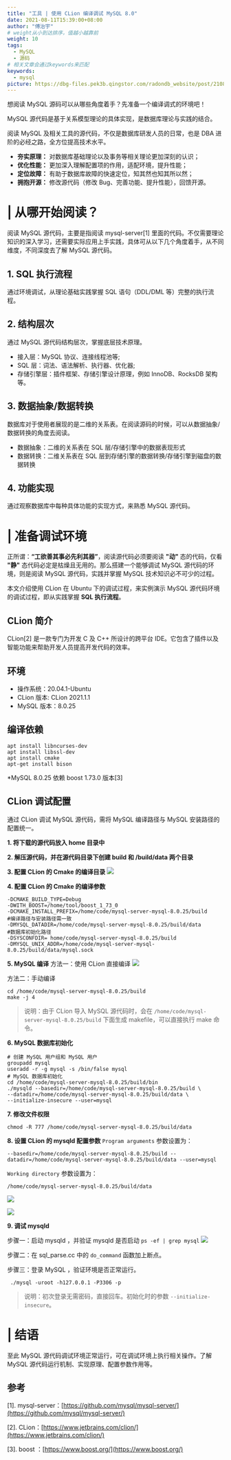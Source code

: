 ```yaml
---
title: "工具 | 使用 CLion 编译调试 MySQL 8.0"
date: 2021-08-11T15:39:00+08:00
author: "傅治宇"
# weight从小到达排序，值越小越靠前
weight: 10
tags:
  - MySQL
  - 源码
# 相关文章会通过keywords来匹配
keywords:
  - mysql
picture: https://dbg-files.pek3b.qingstor.com/radondb_website/post/210811_%E5%B7%A5%E5%85%B7%20%7C%20%E4%BD%BF%E7%94%A8%20CLion%20%E7%BC%96%E8%AF%91%E8%B0%83%E8%AF%95%20MySQL%208.0/0.png
---
```

想阅读 MySQL 源码可以从哪些角度着手？先准备一个编译调式的环境吧！
<!--more-->

MySQL 源代码是基于关系模型理论的具体实现，是数据库理论与实践的结合。

阅读 MySQL 及相关工具的源代码，不仅是数据库研发人员的日常，也是 DBA 进阶的必经之路，全方位提高技术水平。

* **夯实原理：** 对数据库基础理论以及事务等相关理论更加深刻的认识；
* **优化性能：** 更加深入理解配置项的作用，适配环境，提升性能；
* **定位故障：** 有助于数据库故障的快速定位，知其然也知其所以然；
* **拥抱开源：** 修改源代码（修改 Bug、完善功能、提升性能），回馈开源。
# | 从哪开始阅读？

阅读 MySQL 源代码，主要是指阅读 mysql-server[1] 里面的代码。不仅需要理论知识的深入学习，还需要实际应用上手实践，具体可从以下几个角度着手，从不同维度，不同深度去了解 MySQL 源代码。

## 1. SQL 执行流程

通过环境调试，从理论基础实践掌握 SQL 语句（DDL/DML 等）完整的执行流程。

## 2. 结构层次

通过 MySQL 源代码结构层次，掌握底层技术原理。

* 接入层：MySQL 协议、连接线程池等;
* SQL 层：词法、语法解析、执行器、优化器;
* 存储引擎层：插件框架、存储引擎设计原理，例如 InnoDB、RocksDB 架构等。
## 3. 数据抽象/数据转换

数据库对于使用者展现的是二维的关系表。在阅读源码的时候，可以从数据抽象/数据转换的角度去阅读。

* 数据抽象：二维的关系表在 SQL 层/存储引擎中的数据表现形式
* 数据转换：二维关系表在 SQL 层到存储引擎的数据转换/存储引擎到磁盘的数据转换
## 4. 功能实现

通过观察数据库中每种具体功能的实现方式，来熟悉 MySQL 源代码。

# | 准备调试环境

正所谓：**“工欲善其事必先利其器”**，阅读源代码必须要阅读 **"动"** 态的代码，仅看 **"静"** 态代码必定是枯燥且无用的。那么搭建一个能够调试 MySQL 源代码的环境，则是阅读 MySQL  源代码，实践并掌握 MySQL 技术知识必不可少的过程。

本文介绍使用 CLion 在 Ubuntu 下的调试过程，来实例演示 MySQL 源代码环境的调试过程，即从实践掌握 **SQL 执行流程**。

## CLion 简介

CLion[2] 是一款专门为开发 C 及 C++ 所设计的跨平台 IDE。它包含了插件以及智能功能来帮助开发人员提高开发代码的效率。

## 环境

* 操作系统：20.04.1-Ubuntu
* CLion 版本: CLion 2021.1.1
* MySQL 版本：8.0.25
## 编译依赖

```plain
apt install libncurses-dev
apt install libssl-dev
apt install cmake
apt-get install bison
```
*MySQL 8.0.25 依赖 boost 1.73.0 版本[3]
## CLion 调试配置

通过 CLion 调试 MySQL 源代码，需将 MySQL 编译路径与 MySQL 安装路径的配置统一。

**1. 将下载的源代码放入 home 目录中**

**2. 解压源代码，并在源代码目录下创建 build 和 /build/data 两个目录**

**3. 配置 CLion 的 Cmake 的编译目录**
![](https://dbg-files.pek3b.qingstor.com/radondb_website/post/210811_%E5%B7%A5%E5%85%B7%20%7C%20%E4%BD%BF%E7%94%A8%20CLion%20%E7%BC%96%E8%AF%91%E8%B0%83%E8%AF%95%20MySQL%208.0/1.png)

**4. 配置 CLion 的 Cmake 的编译参数**

```plain
-DCMAKE_BUILD_TYPE=Debug
-DWITH_BOOST=/home/tool/boost_1_73_0
-DCMAKE_INSTALL_PREFIX=/home/code/mysql-server-mysql-8.0.25/build 
#编译路径与安装路径需一致
-DMYSQL_DATADIR=/home/code/mysql-server-mysql-8.0.25/build/data 
#数据库初始化路径
-DSYSCONFDIR= home/code/mysql-server-mysql-8.0.25/build
-DMYSQL_UNIX_ADDR=/home/code/mysql-server-mysql-8.0.25/build/data/mysql.sock
```
**5. MySQL 编译**
方法一：使用 CLion 直接编译
![](https://dbg-files.pek3b.qingstor.com/radondb_website/post/210811_%E5%B7%A5%E5%85%B7%20%7C%20%E4%BD%BF%E7%94%A8%20CLion%20%E7%BC%96%E8%AF%91%E8%B0%83%E8%AF%95%20MySQL%208.0/2.png)

方法二：手动编译

```plain
cd /home/code/mysql-server-mysql-8.0.25/build
make -j 4
```
>说明：由于 CLion 导入 MySQL 源代码时，会在   `/home/code/mysql-server-mysql-8.0.25/build` 下面生成 makefile，可以直接执行 make 命令。 

**6. MySQL 数据库初始化**

```plain
# 创建 MySQL 用户组和 MySQL 用户
groupadd mysql
useradd -r -g mysql -s /bin/false mysql
# MySQL 数据库初始化
cd /home/code/mysql-server-mysql-8.0.25/build/bin
./mysqld --basedir=/home/code/mysql-server-mysql-8.0.25/build \
--datadir=/home/code/mysql-server-mysql-8.0.25/build/data \
--initialize-insecure --user=mysql
```
**7. 修改文件权限**
```plain
chmod -R 777 /home/code/mysql-server-mysql-8.0.25/build/data
```
**8. 设置 CLion 的 mysqld 配置参数**
`Program arguments` 参数设置为：

```plain
--basedir=/home/code/mysql-server-mysql-8.0.25/build --datadir=/home/code/mysql-server-mysql-8.0.25/build/data --user=mysql
```
`Working directory` 参数设置为：
```plain
/home/code/mysql-server-mysql-8.0.25/build/data
```
![](https://dbg-files.pek3b.qingstor.com/radondb_website/post/210811_%E5%B7%A5%E5%85%B7%20%7C%20%E4%BD%BF%E7%94%A8%20CLion%20%E7%BC%96%E8%AF%91%E8%B0%83%E8%AF%95%20MySQL%208.0/3.png)

![](https://dbg-files.pek3b.qingstor.com/radondb_website/post/210811_%E5%B7%A5%E5%85%B7%20%7C%20%E4%BD%BF%E7%94%A8%20CLion%20%E7%BC%96%E8%AF%91%E8%B0%83%E8%AF%95%20MySQL%208.0/4.png)

**9. 调试 mysqld**

步骤一：启动 mysqld ，并验证 mysqld 是否启动 `ps -ef | grep mysql`
![](https://dbg-files.pek3b.qingstor.com/radondb_website/post/210811_%E5%B7%A5%E5%85%B7%20%7C%20%E4%BD%BF%E7%94%A8%20CLion%20%E7%BC%96%E8%AF%91%E8%B0%83%E8%AF%95%20MySQL%208.0/5.png)

步骤二：在 sql_parse.cc 中的  `do_command`  函数加上断点。

步骤三：登录 MySQL ，验证环境是否正常运行。

```plain
 ./mysql -uroot -h127.0.0.1 -P3306 -p
```
>说明：初次登录无需密码，直接回车。初始化时的参数  `--initialize-insecure`。 
# | 结语

至此 MySQL 源代码调试环境正常运行，可在调试环境上执行相关操作。了解 MySQL 源代码运行机制、实现原理、配置参数作用等。

## 参考

[1]. mysql-server：[https://github.com/mysql/mysql-server/](https://github.com/mysql/mysql-server/)

[2]. CLion：[https://www.jetbrains.com/clion/](https://www.jetbrains.com/clion/)

[3]. boost ：[https://www.boost.org/](https://www.boost.org/)

